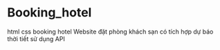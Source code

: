 # Booking_hotel
html css booking hotel
Website đặt phòng khách sạn có tích hợp dự báo thời tiết sử dụng API
